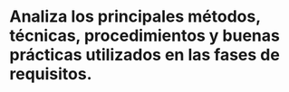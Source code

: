 # Analiza los principales métodos, técnicas, procedimientos y buenas prácticas utilizados en las fases de requisitos.
